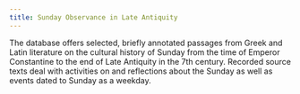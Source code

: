 ```yaml
---
title: Sunday Observance in Late Antiquity
---
```


The database offers selected, briefly annotated passages from Greek and Latin literature on the
cultural history of Sunday from the time of Emperor Constantine to the end of Late Antiquity in the
7th century. Recorded source texts deal with activities on and reflections about the Sunday as well
as events dated to Sunday as a weekday.
